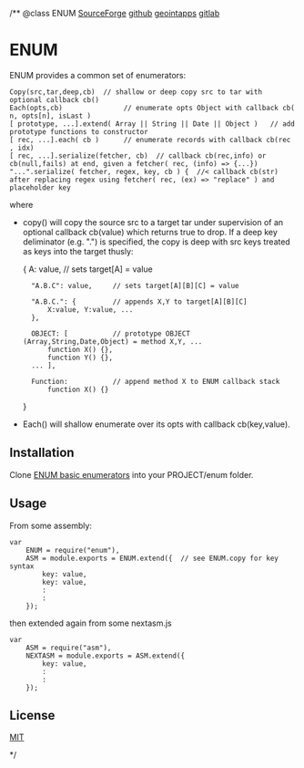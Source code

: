 /**
@class ENUM 
	[SourceForge](https://sourceforge.net) 
	[github](https://github.com/acmesds/enum.git) 
	[geointapps](https://git.geointapps.org/acmesds/enum)
	[gitlab](https://gitlab.weat.nga.ic.gov/acmesds/enum.git)
	
# ENUM

ENUM provides a common set of enumerators:

	Copy(src,tar,deep,cb)  // shallow or deep copy src to tar with optional callback cb()
	Each(opts,cb) 				// enumerate opts Object with callback cb( n, opts[n], isLast )
 	[ prototype, ...].extend( Array || String || Date || Object ) 	// add prototype functions to constructor
	[ rec, ...].each( cb )		// enumerate records with callback cb(rec , idx)
	[ rec, ...].serialize(fetcher, cb)  // callback cb(rec,info) or cb(null,fails) at end, given a fetcher( rec, (info) => {...})
	"...".serialize( fetcher, regex, key, cb ) {  //< callback cb(str) after replacing regex using fetcher( rec, (ex) => "replace" ) and placeholder key

where 

* copy() will copy the source src to a target tar under supervision of an optional callback 
cb(value) which returns true to drop.  If a deep key deliminator (e.g. ".") is 
specified, the copy is deep with src keys treated as keys into the target thusly:

	{
		A: value,			// sets target[A] = value

		"A.B.C": value, 	// sets target[A][B][C] = value

		"A.B.C.": {			// appends X,Y to target[A][B][C]
			X:value, Y:value, ...
		},	

		OBJECT: [ 			// prototype OBJECT (Array,String,Date,Object) = method X,Y, ...
			function X() {}, 
			function Y() {}, 
		... ],

		Function: 			// append method X to ENUM callback stack
			function X() {}
	}

+ Each() will shallow enumerate over its opts with callback cb(key,value).
	
## Installation

Clone [ENUM basic enumerators](https://github.com/acmesds/enum) into your PROJECT/enum folder.  

## Usage

From some assembly:

	var
		ENUM = require("enum"),
		ASM = module.exports = ENUM.extend({  // see ENUM.copy for key syntax
			key: value,
			key: value,
			:
			:
		});
		
then extended again from some nextasm.js

	var 
		ASM = require("asm"),
		NEXTASM = module.exports = ASM.extend({
			key: value,
			:
			:
		});


## License

[MIT](LICENSE)

*/
